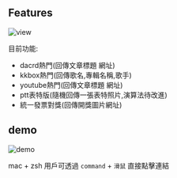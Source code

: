 

## Features

![view](https://i.imgur.com/SahBxxO.png)

目前功能:
 - dacrd熱門(回傳文章標題 網址)
 - kkbox熱門(回傳歌名,專輯名稱,歌手)
 - youtube熱門(回傳文章標題 網址)
 - ptt表特版(隨機回傳一張表特照片,演算法待改進)
 - 統一發票對獎(回傳開獎圖片網址)
 
## demo

![demo](https://i.imgur.com/Du3aQe3.png)

mac + zsh 用戶可透過 `command` + `滑鼠` 直接點擊連結

